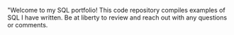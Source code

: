 "Welcome to my SQL portfolio! This code repository compiles examples of SQL I have written. Be at liberty to review and reach out with any questions or comments. 

